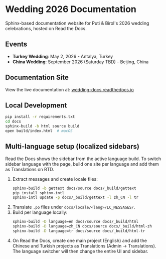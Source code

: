 # Wedding 2026 Documentation

Sphinx-based documentation website for Puti & Birol's 2026 wedding celebrations, hosted on Read the Docs.

## Events

- **Turkey Wedding**: May 2, 2026 - Antalya, Turkey
- **China Wedding**: September 2026 (Saturday TBD) - Beijing, China

## Documentation Site

View the live documentation at: [wedding-docs.readthedocs.io](https://wedding-docs.readthedocs.io/)

## Local Development

```bash
pip install -r requirements.txt
cd docs
sphinx-build -b html source build
open build/index.html  # macOS
```

## Multi-language setup (localized sidebars)

Read the Docs shows the sidebar from the active language build. To switch sidebar language with the page, build one site per language and add them as Translations on RTD.

1. Extract messages and create locale files:
   ```bash
   sphinx-build -b gettext docs/source docs/_build/gettext
   pip install sphinx-intl
   sphinx-intl update -p docs/_build/gettext -l zh_CN -l tr
   ```
2. Translate `.po` files under `docs/locale/<lang>/LC_MESSAGES/`.
3. Build per language locally:
   ```bash
   sphinx-build -D language=en docs/source docs/_build/html
   sphinx-build -D language=zh_CN docs/source docs/_build/html-zh
   sphinx-build -D language=tr docs/source docs/_build/html-tr
   ```
4. On Read the Docs, create one main project (English) and add the Chinese and Turkish projects as Translations (Admin → Translations). The language switcher will then change the entire UI and sidebar.

